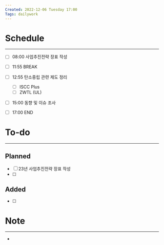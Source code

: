 ```yaml
---
Created: 2022-12-06 Tuesday 17:00
Tags: dailywork
---
```


# Schedule
---
- [ ] 08:00 사업추진전략 장표 작성
- [ ] 11:55 BREAK
- [ ] 12:55 탄소중립 관련 제도 정리
	- [ ] ISCC Plus
	- [ ] ZWTL (UL)
- [ ] 15:00 동향 및 이슈 조사
- [ ] 17:00 END


# To-do
---
## Planned
- [ ] 23년 사업추진전략 장표 작성
- [ ] 

## Added
- [ ] 

# Note
---
- 